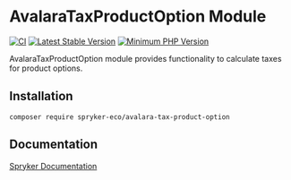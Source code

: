 # AvalaraTaxProductOption Module
[![CI](https://github.com/spryker-eco/avalara-tax-product-option/actions/workflows/ci.yml/badge.svg)](https://github.com/spryker-eco/avalara-tax-product-option/actions/workflows/ci.yml)
[![Latest Stable Version](https://poser.pugx.org/spryker-eco/adyen-api/v/stable.svg)](https://packagist.org/packages/spryker-eco/avalara-tax-product-option)
[![Minimum PHP Version](https://img.shields.io/badge/php-%3E%3D%207.4-8892BF.svg)](https://php.net/)

AvalaraTaxProductOption module provides functionality to calculate taxes for product options.

## Installation

```
composer require spryker-eco/avalara-tax-product-option
```

## Documentation

[Spryker Documentation](https://academy.spryker.com/developing_with_spryker/module_guide/modules.html)
